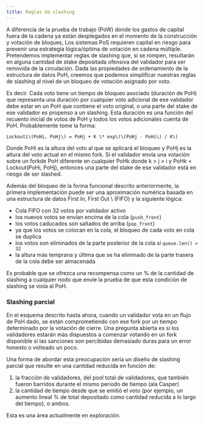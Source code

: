 ```yaml
---
title: Reglas de slashing
---
```


A diferencia de la prueba de trabajo \(PoW\) donde los gastos de capital fuera de la cadena ya están desplegados en el momento de la construcción y votación de bloques, Los sistemas PoS requieren capital en riesgo para prevenir una estrategia lógica/óptima de votación en cadena múltiple. Pretendemos implementar reglas de slashing que, si se rompen, resultarán en alguna cantidad de stake depositada ofensiva del validador para ser removida de la circulación. Dada las propiedades de ordenamiento de la estructura de datos PoH, creemos que podemos simplificar nuestras reglas de slashing al nivel de un bloqueo de votación asignado por voto.

Es decir. Cada voto tiene un tiempo de bloqueo asociado \(duración de PoH\) que representa una duración por cualquier voto adicional de ese validador debe estar en un PoH que contiene el voto original, o una parte del stake de ese validador es propenso a un slashing. Esta duración es una función del recuento inicial de votos de PoH y todos los votos adicionales cuenta de PoH. Probablemente tome la forma:

```text
Lockouti\(PoHi, PoHj\) = PoHj + K \* exp\(\(PoHj - PoHi\) / K\)
```

Donde PoHi es la altura del voto al que se aplicará el bloqueo y PoHj es la altura del voto actual en el mismo fork. Si el validador envía una votación sobre un forkde PoH diferente en cualquier PoHk donde k &gt; j &gt; i y PoHk &lt; Lockout\(PoHi, PoHj\), entonces una parte del stake de ese validador está en riesgo de ser slashed.

Además del bloqueo de la forma funcional descrito anteriormente, la primera implementación puede ser una aproximación numérica basada en una estructura de datos First In, First Out \ (FIFO\) y la siguiente lógica:

- Cola FIFO con 32 votos por validador activo
- los nuevos votos se envían encima de la cola \(`push_front`\)
- los votos caducados son saltados de arriba \(`pop_front`\)
- ya que los votos se colocan en la cola, el bloqueo de cada voto en cola se duplica
- los votos son eliminados de la parte posterior de la cola si `queue.len() > 32`
- la altura más temprana y última que se ha eliminado de la parte trasera de la cola debe ser almacenada

Es probable que se ofrezca una recompensa como un % de la cantidad de slashing a cualquier nodo que envíe la prueba de que esta condición de slashing se viola al PoH.

### Slashing parcial

En el esquema descrito hasta ahora, cuando un validador vota en un flujo de PoH dado, se están comprometiendo con ese fork por un tiempo determinado por la votación de cierre. Una pregunta abierta es si los validadores estarán más dispuestos a comenzar votando en un fork disponible si las sanciones son percibidas demasiado duras para un error honesto o volteado un poco.

Una forma de abordar esta preocupación sería un diseño de slashing parcial que resulte en una cantidad reducida en función de:

1. la fracción de validadores, del pool total de validadores, que también fueron barridos durante el mismo periodo de tiempo \(ala Casper\)
2. la cantidad de tiempo desde que se emitió el voto \(por ejemplo, un aumento lineal % de total depositado como cantidad reducida a lo largo del tiempo\), o ambos.

Esta es una área actualmente en exploración.
